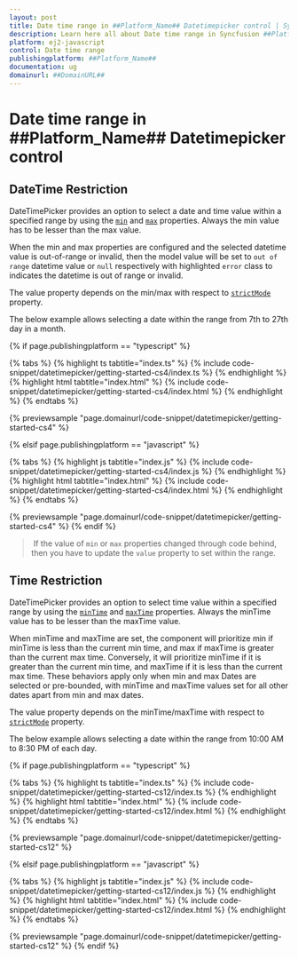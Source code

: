 ```yaml
---
layout: post
title: Date time range in ##Platform_Name## Datetimepicker control | Syncfusion
description: Learn here all about Date time range in Syncfusion ##Platform_Name## Datetimepicker control of Syncfusion Essential JS 2 and more.
platform: ej2-javascript
control: Date time range 
publishingplatform: ##Platform_Name##
documentation: ug
domainurl: ##DomainURL##
---
```


# Date time range in ##Platform_Name## Datetimepicker control

## DateTime Restriction

DateTimePicker provides an option to select a date and time value within a specified range by using the [`min`](../api/datetimepicker#min)
and [`max`](../api/datetimepicker#max) properties. Always the min value has to be lesser than the max value.

When the min and max properties are configured and the selected datetime value is out-of-range or invalid, then the model value will be set to `out of range` datetime value or `null` respectively with highlighted `error` class to indicates the datetime is out of range or invalid.

The value property depends on the min/max with respect to [`strictMode`](./strict-mode) property.

The below example allows selecting a date within the range from 7th to 27th day in a month.

{% if page.publishingplatform == "typescript" %}

 {% tabs %}
{% highlight ts tabtitle="index.ts" %}
{% include code-snippet/datetimepicker/getting-started-cs4/index.ts %}
{% endhighlight %}
{% highlight html tabtitle="index.html" %}
{% include code-snippet/datetimepicker/getting-started-cs4/index.html %}
{% endhighlight %}
{% endtabs %}
        
{% previewsample "page.domainurl/code-snippet/datetimepicker/getting-started-cs4" %}

{% elsif page.publishingplatform == "javascript" %}

{% tabs %}
{% highlight js tabtitle="index.js" %}
{% include code-snippet/datetimepicker/getting-started-cs4/index.js %}
{% endhighlight %}
{% highlight html tabtitle="index.html" %}
{% include code-snippet/datetimepicker/getting-started-cs4/index.html %}
{% endhighlight %}
{% endtabs %}

{% previewsample "page.domainurl/code-snippet/datetimepicker/getting-started-cs4" %}
{% endif %}

> If the value of `min` or `max` properties changed through code behind, then you have to update the `value` property to set within the range.

## Time Restriction

DateTimePicker provides an option to select time value within a specified range by using the [`minTime`](../api/datetimepicker#minTime)
and [`maxTime`](../api/datetimepicker#maxTime) properties. Always the minTime value has to be lesser than the maxTime value.

When minTime and maxTime are set, the component will prioritize min if minTime is less than the current min time, and max if maxTime is greater than the current max time. Conversely, it will prioritize minTime if it is greater than the current min time, and maxTime if it is less than the current max time. These behaviors apply only when min and max Dates are selected or pre-bounded, with minTime and maxTime values set for all other dates apart from min and max dates.

The value property depends on the minTime/maxTime with respect to [`strictMode`](./strict-mode) property.

The below example allows selecting a date within the range from 10:00 AM to 8:30 PM of each day.

{% if page.publishingplatform == "typescript" %}

 {% tabs %}
{% highlight ts tabtitle="index.ts" %}
{% include code-snippet/datetimepicker/getting-started-cs12/index.ts %}
{% endhighlight %}
{% highlight html tabtitle="index.html" %}
{% include code-snippet/datetimepicker/getting-started-cs12/index.html %}
{% endhighlight %}
{% endtabs %}
        
{% previewsample "page.domainurl/code-snippet/datetimepicker/getting-started-cs12" %}

{% elsif page.publishingplatform == "javascript" %}

{% tabs %}
{% highlight js tabtitle="index.js" %}
{% include code-snippet/datetimepicker/getting-started-cs12/index.js %}
{% endhighlight %}
{% highlight html tabtitle="index.html" %}
{% include code-snippet/datetimepicker/getting-started-cs12/index.html %}
{% endhighlight %}
{% endtabs %}

{% previewsample "page.domainurl/code-snippet/datetimepicker/getting-started-cs12" %}
{% endif %}
